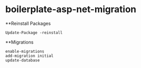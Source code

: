 # boilerplate-asp-net-migration

**Reinstall Packages
```
Update-Package -reinstall
```

**Migrations
```
enable-migrations
add-migration initial
update-database
```